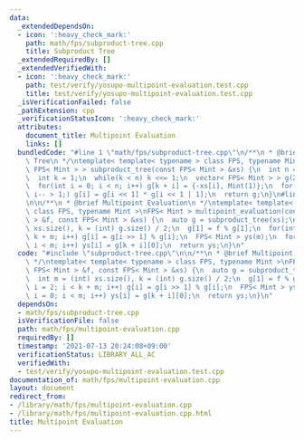 ```yaml
---
data:
  _extendedDependsOn:
  - icon: ':heavy_check_mark:'
    path: math/fps/subproduct-tree.cpp
    title: Subproduct Tree
  _extendedRequiredBy: []
  _extendedVerifiedWith:
  - icon: ':heavy_check_mark:'
    path: test/verify/yosupo-multipoint-evaluation.test.cpp
    title: test/verify/yosupo-multipoint-evaluation.test.cpp
  _isVerificationFailed: false
  _pathExtension: cpp
  _verificationStatusIcon: ':heavy_check_mark:'
  attributes:
    document_title: Multipoint Evaluation
    links: []
  bundledCode: "#line 1 \"math/fps/subproduct-tree.cpp\"\n/**\n * @brief Subproduct\
    \ Tree\n */\ntemplate< template< typename > class FPS, typename Mint >\nvector<\
    \ FPS< Mint > > subproduct_tree(const FPS< Mint > &xs) {\n  int n = (int) xs.size();\n\
    \  int k = 1;\n  while(k < n) k <<= 1;\n  vector< FPS< Mint > > g(2 * k, {1});\n\
    \  for(int i = 0; i < n; i++) g[k + i] = {-xs[i], Mint(1)};\n  for(int i = k;\
    \ i-- > 1;) g[i] = g[i << 1] * g[i << 1 | 1];\n  return g;\n}\n#line 2 \"math/fps/multipoint-evaluation.cpp\"\
    \n\n/**\n * @brief Multipoint Evaluation\n */\ntemplate< template< typename >\
    \ class FPS, typename Mint >\nFPS< Mint > multipoint_evaluation(const FPS< Mint\
    \ > &f, const FPS< Mint > &xs) {\n  auto g = subproduct_tree(xs);\n  int m = (int)\
    \ xs.size(), k = (int) g.size() / 2;\n  g[1] = f % g[1];\n  for(int i = 2; i <\
    \ k + m; i++) g[i] = g[i >> 1] % g[i];\n  FPS< Mint > ys(m);\n  for(int i = 0;\
    \ i < m; i++) ys[i] = g[k + i][0];\n  return ys;\n}\n"
  code: "#include \"subproduct-tree.cpp\"\n\n/**\n * @brief Multipoint Evaluation\n\
    \ */\ntemplate< template< typename > class FPS, typename Mint >\nFPS< Mint > multipoint_evaluation(const\
    \ FPS< Mint > &f, const FPS< Mint > &xs) {\n  auto g = subproduct_tree(xs);\n\
    \  int m = (int) xs.size(), k = (int) g.size() / 2;\n  g[1] = f % g[1];\n  for(int\
    \ i = 2; i < k + m; i++) g[i] = g[i >> 1] % g[i];\n  FPS< Mint > ys(m);\n  for(int\
    \ i = 0; i < m; i++) ys[i] = g[k + i][0];\n  return ys;\n}\n"
  dependsOn:
  - math/fps/subproduct-tree.cpp
  isVerificationFile: false
  path: math/fps/multipoint-evaluation.cpp
  requiredBy: []
  timestamp: '2021-07-13 20:24:08+09:00'
  verificationStatus: LIBRARY_ALL_AC
  verifiedWith:
  - test/verify/yosupo-multipoint-evaluation.test.cpp
documentation_of: math/fps/multipoint-evaluation.cpp
layout: document
redirect_from:
- /library/math/fps/multipoint-evaluation.cpp
- /library/math/fps/multipoint-evaluation.cpp.html
title: Multipoint Evaluation
---
```

